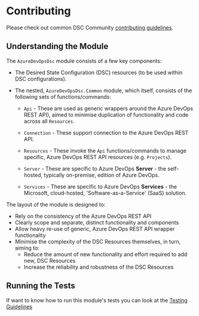 # Contributing

Please check out common DSC Community [contributing guidelines](https://dsccommunity.org/guidelines/contributing).

## Understanding the Module

The `AzureDevOpsDsc` module consists of a few key components:

* The Desired State Configuration (DSC) resources (to be used within DSC configurations).

* The nested, `AzureDevOpsDsc.Common` module, which itself, consists of the following
  sets of functions/commands:

  * `Api` - These are used as generic wrappers around the
    Azure DevOps REST API), aimed to minimise duplication of functionality and
    code across all `Resources`.

  * `Connection` - These support connection to the Azure DevOps REST API.

  * `Resources` - These invoke the `Api` functions/commands to
      manage specific, Azure DevOps REST API resources (e.g. `Projects`).

  * `Server` - These are specific to Azure DevOps
    **Server** - the self-hosted, typically on-premise, edition of Azure DevOps.

  * `Services` - These are specific to Azure DevOps
    **Services** - the Microsoft, cloud-hosted, 'Software-as-a-Service' (SaaS)
    solution.

The layout of the module is designed to:

* Rely on the consistency of the Azure DevOps REST API
* Clearly scope and separate, distinct functionality and components
* Allow heavy re-use of generic, Azure DevOps REST API wrapper functionality
* Minimise the complexity of the DSC Resources themselves, in turn, aiming to:
  * Reduce the amount of new functionality and effort required to add new, DSC Resources
  * Increase the reliability and robustness of the DSC Resources

## Running the Tests

If want to know how to run this module's tests you can look at the [Testing Guidelines](https://dsccommunity.org/guidelines/testing-guidelines/#running-tests)
